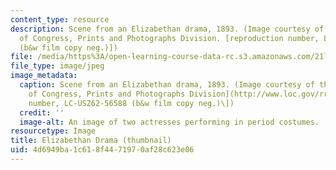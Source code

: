 ```yaml
---
content_type: resource
description: Scene from an Elizabethan drama, 1893. (Image courtesy of the Library
  of Congress, Prints and Photographs Division. [reproduction number, LC-USZ62-56588
  (b&w film copy neg.)])
file: /media/https%3A/open-learning-course-data-rc.s3.amazonaws.com/21l-005-introduction-to-drama-fall-2004/4d6949ba1c618f4471970af28c623e06_21l-005f04-th.jpg
file_type: image/jpeg
image_metadata:
  caption: Scene from an Elizabethan drama, 1893. (Image courtesy of the [Library
    of Congress, Prints and Photographs Division](http://www.loc.gov/rr/print). \[reproduction
    number, LC-USZ62-56588 (b&w film copy neg.)\])
  credit: ''
  image-alt: An image of two actresses performing in period costumes.
resourcetype: Image
title: Elizabethan Drama (thumbnail)
uid: 4d6949ba-1c61-8f44-7197-0af28c623e06
---
```

